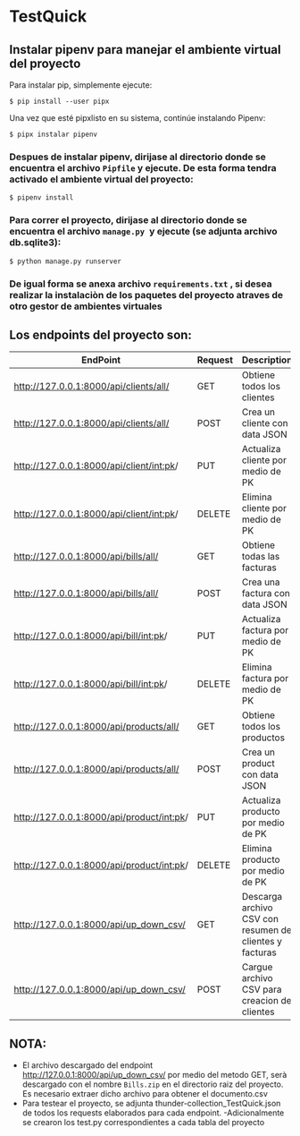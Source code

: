 # TestQuick

## Instalar pipenv para manejar el ambiente virtual del proyecto
Para instalar pip, simplemente ejecute:

    $ pip install --user pipx
Una vez que esté pipxlisto en su sistema, continúe instalando Pipenv:

    $ pipx instalar pipenv

### Despues de instalar pipenv, dirijase al directorio donde se encuentra el archivo ` Pipfile ` y ejecute. De esta forma tendra activado el ambiente virtual del proyecto:
    $ pipenv install

### Para correr el proyecto, dirijase al directorio donde se encuentra el archivo `manage.py `y ejecute (se adjunta archivo db.sqlite3):

    $ python manage.py runserver

### De igual forma se anexa archivo `requirements.txt` , si desea realizar la instalaciòn de los paquetes del proyecto atraves de otro gestor de ambientes virtuales 


## Los endpoints del proyecto son:

| EndPoint | Request | Description |
| ------ | ------ |----------- |
| http://127.0.0.1:8000/api/clients/all/ |GET|Obtiene todos los clientes|
| http://127.0.0.1:8000/api/clients/all/ |POST|Crea un cliente con data JSON |
| http://127.0.0.1:8000/api/client/<int:pk>/ |PUT|Actualiza cliente por medio de PK|
| http://127.0.0.1:8000/api/client/<int:pk>/ |DELETE|Elimina cliente por medio de PK|
| http://127.0.0.1:8000/api/bills/all/ |GET|Obtiene todas las facturas|
| http://127.0.0.1:8000/api/bills/all/ |POST|Crea una factura con data JSON |
| http://127.0.0.1:8000/api/bill/<int:pk>/ |PUT|Actualiza factura por medio de PK|
| http://127.0.0.1:8000/api/bill/<int:pk>/ |DELETE|Elimina factura por medio de PK|
| http://127.0.0.1:8000/api/products/all/ |GET|Obtiene todos los productos|
| http://127.0.0.1:8000/api/products/all/ |POST|Crea un product con data JSON|
| http://127.0.0.1:8000/api/product/<int:pk>/|PUT|Actualiza producto por medio de PK|
| http://127.0.0.1:8000/api/product/<int:pk>/|DELETE|Elimina producto por medio de PK|
| http://127.0.0.1:8000/api/up_down_csv/|GET|Descarga archivo CSV con resumen de clientes y facturas|
| http://127.0.0.1:8000/api/up_down_csv/|POST|Cargue archivo CSV para creacion de clientes|


## NOTA:
- El archivo descargado del endpoint http://127.0.0.1:8000/api/up_down_csv/ por medio del metodo GET, serà descargado con el nombre `Bills.zip` en el directorio raiz del proyecto. Es necesario extraer dicho archivo para obtener el documento.csv
- Para testear el proyecto, se adjunta thunder-collection_TestQuick.json de todos los requests elaborados para cada endpoint.
-Adicionalmente se crearon los test.py correspondientes a cada tabla del proyecto






